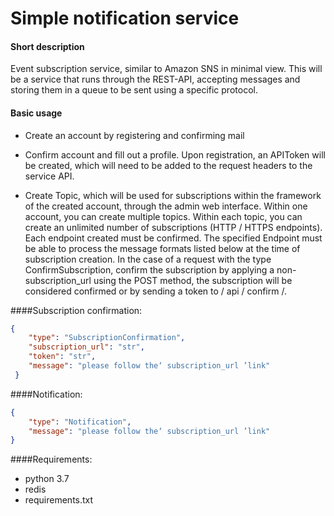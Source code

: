 # Simple notification service

#### Short description


Event subscription service, similar to Amazon SNS in minimal view.
This will be a service that runs through the REST-API, accepting 
messages and storing them in a queue to be sent using 
a specific protocol.

#### Basic usage

- Create an account by registering and confirming mail

- Confirm account and fill out a profile.
Upon registration, an APIToken will be created,
which will need to be added to the request headers 
to the service API.

- Create Topic, which will be used for subscriptions within 
the framework of the created account, through the admin
web interface. Within one account, you can create multiple topics.
Within each topic, you can create an unlimited number of 
subscriptions (HTTP / HTTPS endpoints). 
Each endpoint created must be confirmed. 
The specified Endpoint must be able to process the 
message formats listed below at the time of subscription creation. In the case of a request with the type ConfirmSubscription, confirm the subscription by applying a non-subscription_url using the POST method, the subscription will be considered confirmed or by sending a token to / api / confirm /.

####Subscription confirmation:
```json
{
    "type": "SubscriptionConfirmation",
    "subscription_url": "str",
    "token": "str",
    "message": "please follow the‘ subscription_url ’link"
 }

```
####Notification:
```json
{
    "type": "Notification",
    "message": "please follow the‘ subscription_url ’link"
}
```


####Requirements:

- python 3.7
- redis
- requirements.txt